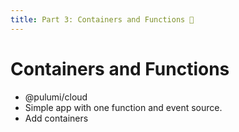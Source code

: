 ```yaml
---
title: Part 3: Containers and Functions 🚧
---
```


# Containers and Functions

* @pulumi/cloud
* Simple app with one function and event source.
* Add containers
